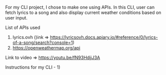 For my CLI project, I chose to make one using APIs.
In this CLI, user can fetch lyrics to a song and
also display current weather conditions based on user input.


List of APIs used
1. lyrics.ovh
   ()ink => https://lyricsovh.docs.apiary.io/#reference/0/lyrics-of-a-song/search?console=1)
2.  https://openweathermap.org/api

Link to video => https://youtu.be/fN93HdjjJ3A

Instructions for my CLI -
1)  
